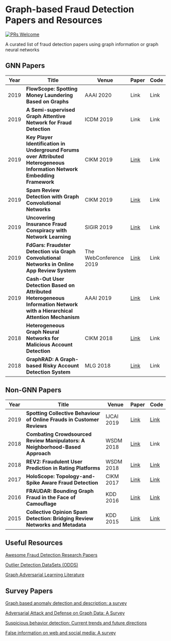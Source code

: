 # Graph-based Fraud Detection Papers and Resources
[![PRs Welcome](https://img.shields.io/badge/PRs-welcome-brightgreen.svg?style=flat-square)](http://makeapullrequest.com)

A curated list of fraud detection papers using graph information or graph neural networks


## GNN Papers

| Year   | Title  | Venue |  Paper | Code  |
|-------|--------|--------|--------|-----------|
| 2019 | **FlowScope: Spotting Money Laundering Based on Graphs**  | AAAI 2020  |  Link   |  Link |
| 2019 | **A Semi-supervised Graph Attentive Network for Fraud Detection**  | ICDM 2019  |  Link   |  Link |
| 2019 | **Key Player Identification in Underground Forums over Attributed Heterogeneous Information Network Embedding Framework**  | CIKM 2019  | [Link](http://mason.gmu.edu/~lzhao9/materials/papers/lp0110-zhangA.pdf) | Link |
| 2019 | **Spam Review Detection with Graph Convolutional Networks**  | CIKM 2019  | [Link](https://arxiv.org/abs/1908.10679) | Link |
| 2019 | **Uncovering Insurance Fraud Conspiracy with Network Learning**  | SIGIR 2019 | [Link](https://dl.acm.org/citation.cfm?id=3331184.3331372) | Link |
| 2019 | **FdGars: Fraudster Detection via Graph Convolutional Networks in Online App Review System**  | The WebConference 2019 | [Link](https://dl.acm.org/citation.cfm?id=3316586) | Link |
| 2019 | **Cash-Out User Detection Based on Attributed Heterogeneous Information Network with a Hierarchical Attention Mechanism**  | AAAI 2019 | [Link](https://aaai.org/ojs/index.php/AAAI/article/view/3884) | Link |
| 2018 | **Heterogeneous Graph Neural Networks for Malicious Account Detection**  | CIKM 2018 | [Link](https://dl.acm.org/citation.cfm?id=3272010) | Link |
| 2018 | **GraphRAD: A Graph-based Risky Account Detection System**  | MLG 2018 | [Link](https://www.mlgworkshop.org/2018/papers/MLG2018_paper_12.pdf) | Link |


## Non-GNN Papers
| Year   | Title  | Venue |  Paper | Code  |
|-------|--------|--------|--------|-----------|
| 2019 | **Spotting Collective Behaviour of Online Frauds in Customer Reviews**  | IJCAI 2019  |  [Link](https://www.ijcai.org/proceedings/2019/0035.pdf)   |  [Link](https://github.com/LCS2-IIITD/DeFrauder) |
| 2018 | **Combating Crowdsourced Review Manipulators: A Neighborhood-Based Approach**  | WSDM 2018  | [Link](http://faculty.cse.tamu.edu/caverlee/pubs/parisa18wsdm.pdf) | Link |
| 2018 | **REV2: Fraudulent User Prediction in Rating Platforms**  | WSDM 2018 | [Link](https://cs.stanford.edu/~srijan/pubs/rev2-wsdm18.pdf) | [Link](https://cs.stanford.edu/~srijan/rev2/) |
| 2017 | **HoloScope: Topology-and-Spike Aware Fraud Detection**  | CIKM 2017 | [Link](https://arxiv.org/pdf/1705.02505.pdf) | [Link](https://github.com/shenghua-liu/HoloScope) |
| 2016 | **FRAUDAR: Bounding Graph Fraud in the Face of Camouflage**  | KDD 2016  | [Link](https://bhooi.github.io/papers/fraudar_kdd16.pdf) | [Link](https://bhooi.github.io/projects/fraudar/index.html) |
| 2015 | **Collective Opinion Spam Detection: Bridging Review Networks and Metadata**  | KDD 2015 | [Link](https://www.andrew.cmu.edu/user/lakoglu/pubs/15-kdd-collectiveopinionspam.pdf) | [Link](http://shebuti.com/collective-opinion-spam-detection/) |


## Useful Resources

[Awesome Fraud Detection Research Papers](https://github.com/benedekrozemberczki/awesome-fraud-detection-papers)

[Outlier Detection DataSets (ODDS)](http://odds.cs.stonybrook.edu/)

[Graph Adversarial Learning Literature](https://github.com/YingtongDou/graph-adversarial-learning-literature)

## Survey Papers

[Graph based anomaly detection and description: a survey](https://link.springer.com/article/10.1007/s10618-014-0365-y)

[Adversarial Attack and Defense on Graph Data: A Survey](https://arxiv.org/abs/1812.10528)

[Suspicious behavior detection: Current trends and future directions](https://ieeexplore.ieee.org/abstract/document/7389913)

[False information on web and social media: A survey](https://arxiv.org/abs/1804.08559)





